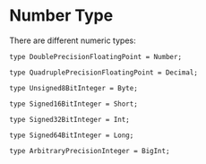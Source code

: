 # Number Type

There are different numeric types:

```
type DoublePrecisionFloatingPoint = Number;

type QuadruplePrecisionFloatingPoint = Decimal;

type Unsigned8BitInteger = Byte;

type Signed16BitInteger = Short;

type Signed32BitInteger = Int;

type Signed64BitInteger = Long;

type ArbitraryPrecisionInteger = BigInt;
```